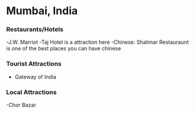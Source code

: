 # Mumbai, India

### Restaurants/Hotels
-J.W. Marriot
-Taj Hotel is a attraction here
-Chinese: Shalimar Restauraunt is one of the best places you can have chinese


### Tourist Attractions
- Gateway of India

### Local Attractions
-Chor Bazar
